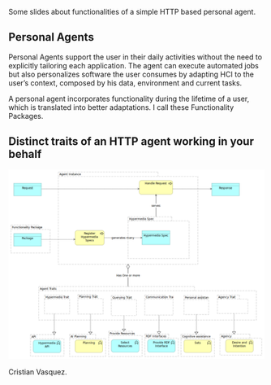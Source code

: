Some slides about functionalities of a simple HTTP based personal agent.

## Personal Agents

Personal Agents support the user in their daily activities without the need to explicitly tailoring each application. The agent can execute automated jobs but also personalizes software the user consumes by adapting HCI to the user’s context, composed by his data, environment and current tasks.

A personal agent incorporates functionality during the lifetime of a user, which is translated into better adaptations. I call these Functionality Packages.

## Distinct traits of an HTTP agent working in your behalf

![](.gitbook/assets/e9d71b8c-149c-4062-8d0d-afc84920d8d1.png)

Cristian Vasquez.
